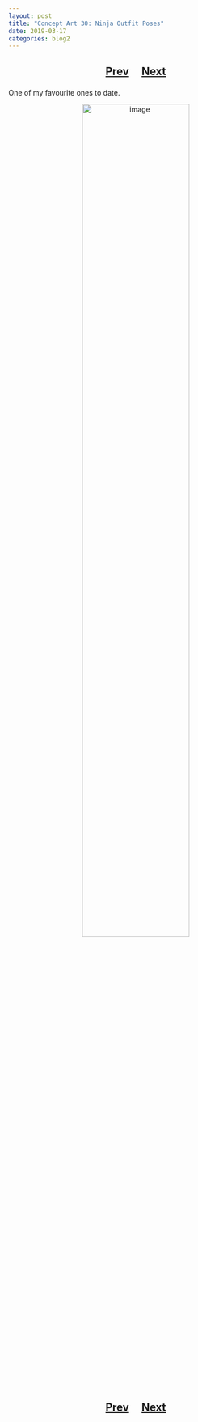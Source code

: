 ```yaml
---
layout: post
title: "Concept Art 30: Ninja Outfit Poses"
date: 2019-03-17
categories: blog2
---
```


<h2>
  <p style="text-align:center;">
    <a href="/wingsofthechorus/archive/2019/03/15/conceptart29">Prev</a>
    &nbsp;&nbsp;&nbsp;
    <a href="/wingsofthechorus/archive/2019/03/17/conceptart31">Next</a>
  </p>
</h2>

One of my favourite ones to date.

<p style="text-align:center;">
  <img src="/wingsofthechorus/images/conceptart/ca30.png" width="65%" alt="image"/>
</p>

<h2>
  <p style="text-align:center;">
    <a href="/wingsofthechorus/archive/2019/03/15/conceptart29">Prev</a>
    &nbsp;&nbsp;&nbsp;
    <a href="/wingsofthechorus/archive/2019/03/17/conceptart31">Next</a>
  </p>
</h2>
